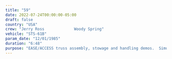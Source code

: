 ```yaml
---
title: "59"
date: 2022-07-24T00:00:00-05:00
draft: false
country: "USA"
crew: "Jerry Ross             Woody Spring"
vehicle: "STS-61B"
param_date: "12/01/1985"
duration: "6:48"
purpose: "EASE/ACCESS truss assembly, stowage and handling demos.  Simulated cable routing with rope reel and heat pipe handling with free EASE beams."
---
```

